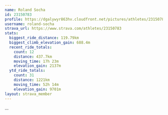 ```yaml
---
name: Roland Socha
id: 23150783
profile: https://dgalywyr863hv.cloudfront.net/pictures/athletes/23150783/14745672/4/large.jpg
username: roland-socha
strava_url: https://www.strava.com/athletes/23150783
stats:
  biggest_ride_distance: 119.79km
  biggest_climb_elevation_gain: 688.4m
  recent_ride_totals:
    count: 12
    distance: 437.7km
    moving_time: 17h 23m
    elevation_gain: 2137m
  ytd_ride_totals:
    count: 31
    distance: 1221km
    moving_time: 52h 14m
    elevation_gain: 9701m
layout: strava_member
--- 
```

...
